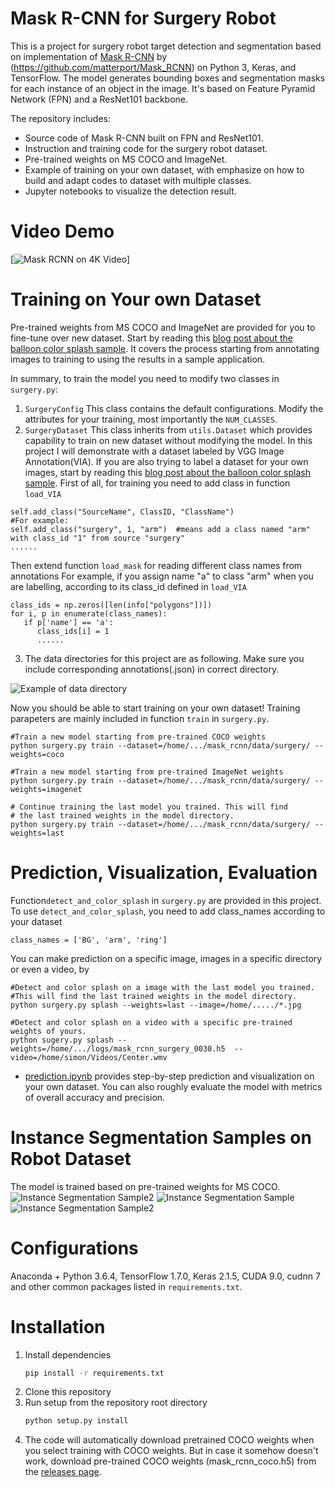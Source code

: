 # Mask R-CNN for Surgery Robot 

This is a project for surgery robot target detection and segmentation based on implementation of [Mask R-CNN](https://arxiv.org/abs/1703.06870) by (https://github.com/matterport/Mask_RCNN) on Python 3, Keras, and TensorFlow. The model generates bounding boxes and segmentation masks for each instance of an object in the image. It's based on Feature Pyramid Network (FPN) and a ResNet101 backbone. 

The repository includes:
* Source code of Mask R-CNN built on FPN and ResNet101.
* Instruction and training code for the surgery robot dataset.
* Pre-trained weights on MS COCO and ImageNet.
* Example of training on your own dataset, with emphasize on how to build and adapt codes to dataset with multiple classes.
* Jupyter notebooks to visualize the detection result.

# Video Demo
[![Mask RCNN on 4K Video](assets/video.gif)]

# Training on Your own Dataset
Pre-trained weights from MS COCO and ImageNet are provided for you to fine-tune over new dataset. Start by reading this [blog post about the balloon color splash sample](https://engineering.matterport.com/splash-of-color-instance-segmentation-with-mask-r-cnn-and-tensorflow-7c761e238b46). It covers the process starting from annotating images to training to using the results in a sample application.

In summary, to train the model you need to modify two classes in ```surgery.py```:
1. ```SurgeryConfig``` This class contains the default configurations. Modify the attributes for your training, most importantly the ```NUM_CLASSES```.
2. ```SurgeryDataset``` This class inherits from ```utils.Dataset``` which provides capability to train on new dataset without modifying the model. In this project I will demonstrate with a dataset labeled by VGG Image Annotation(VIA). If you are also trying to label a dataset for your own images, start by reading this [blog post about the balloon color splash sample](https://engineering.matterport.com/splash-of-color-instance-segmentation-with-mask-r-cnn-and-tensorflow-7c761e238b46). 
First of all, for training you need to add class in function ```load_VIA```
```
self.add_class("SourceName", ClassID, "ClassName")
#For example:
self.add_class("surgery", 1, "arm")  #means add a class named "arm" with class_id "1" from source "surgery"
......
```
Then extend function ```load_mask``` for reading different class names from annotations
For example, if you assign name "a" to class "arm" when you are labelling, according to its class_id defined in ```load_VIA```
```
class_ids = np.zeros([len(info["polygons"])])
for i, p in enumerate(class_names):
   if p['name'] == 'a':
      class_ids[i] = 1
      ......
```
3. The data directories for this project are as following. Make sure you include corresponding annotations(.json) in correct directory.

![Example of data directory](assets/dir.png)

Now you should be able to start training on your own dataset! Training parapeters are mainly included in function ```train``` in ```surgery.py```.
```
#Train a new model starting from pre-trained COCO weights
python surgery.py train --dataset=/home/.../mask_rcnn/data/surgery/ --weights=coco  

#Train a new model starting from pre-trained ImageNet weights
python surgery.py train --dataset=/home/.../mask_rcnn/data/surgery/ --weights=imagenet

# Continue training the last model you trained. This will find
# the last trained weights in the model directory.
python surgery.py train --dataset=/home/.../mask_rcnn/data/surgery/ --weights=last
```

# Prediction, Visualization, Evaluation
Function```detect_and_color_splash``` in ```surgery.py``` are provided in this project.
To use ```detect_and_color_splash```, you need to add class_names according to your dataset
```
class_names = ['BG', 'arm', 'ring']
```
You can make prediction on a specific image, images in a specific directory or even a video, by
```
#Detect and color splash on a image with the last model you trained.
#This will find the last trained weights in the model directory.
python surgery.py splash --weights=last --image=/home/...../*.jpg

#Detect and color splash on a video with a specific pre-trained weights of yours.
python sugery.py splash --weights=/home/.../logs/mask_rcnn_surgery_0030.h5  --video=/home/simon/Videos/Center.wmv
```
* [prediction.ipynb](prediction.ipynb) provides step-by-step prediction and visualization on your own dataset. You can also roughly evaluate the model with metrics of overall accuracy and precision.

# Instance Segmentation Samples on Robot Dataset
The model is trained based on pre-trained weights for MS COCO. 
![Instance Segmentation Sample2](assets/left.png)
![Instance Segmentation Sample](assets/center.png)
![Instance Segmentation Sample2](assets/right.png)

# Configurations
Anaconda + Python 3.6.4, TensorFlow 1.7.0, Keras 2.1.5, CUDA 9.0, cudnn 7 and other common packages listed in `requirements.txt`.

# Installation
1. Install dependencies
   ```bash
   pip install -r requirements.txt
   ```
2. Clone this repository
3. Run setup from the repository root directory
    ```bash
    python setup.py install
    ``` 
3. The code will automatically download pretrained COCO weights when you select training with COCO weights. But in case it somehow doesn't work, download pre-trained COCO weights (mask_rcnn_coco.h5) from the [releases page](https://github.com/matterport/Mask_RCNN/releases).

